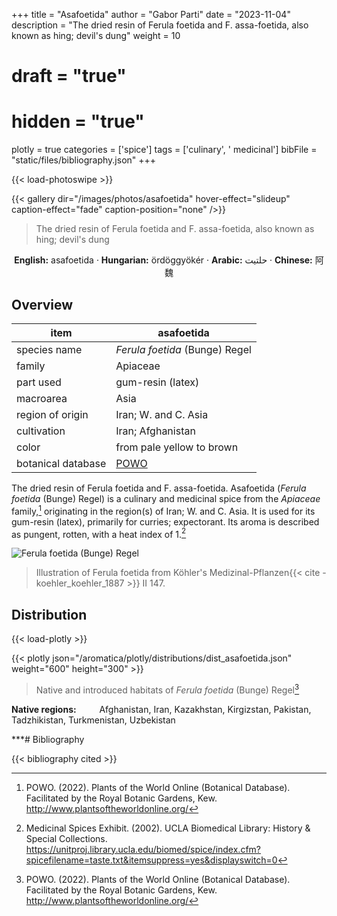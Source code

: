 +++
title = "Asafoetida"
author = "Gabor Parti"
date = "2023-11-04"
description = "The dried resin of Ferula foetida and F. assa-foetida, also known as hing; devil's dung"
weight = 10
# draft = "true"
# hidden = "true"
plotly = true
categories = ['spice']
tags = ['culinary', ' medicinal']
bibFile = "static/files/bibliography.json"
+++

{{< load-photoswipe >}}

{{< gallery dir="/images/photos/asafoetida" hover-effect="slideup" caption-effect="fade" caption-position="none" />}}

>The dried resin of Ferula foetida and F. assa-foetida, also known as hing; devil's dung

<center>

**English:** asafoetida · **Hungarian:** ördöggyökér · **Arabic:** <span class="arabic-text" dir="rtl">حلتیت</span> · **Chinese:** <span class="traditional-chinese-text">阿魏</span> 

</center>

## Overview

|       item       |                     asafoetida                    |
|------------------|---------------------------------------------------|
|   species name   |           *Ferula foetida* (Bunge) Regel          |
|      family      |                      Apiaceae                     |
|     part used    |                 gum-resin (latex)                 |
|     macroarea    |                        Asia                       |
| region of origin |                Iran; W. and C. Asia               |
|    cultivation   |                 Iran; Afghanistan                 |
|       color      |             from pale yellow to brown             |
|botanical database|[POWO](https://powo.science.kew.org/taxon/842277-1)|

The dried resin of Ferula foetida and F. assa-foetida. Asafoetida (*Ferula foetida* (Bunge) Regel) is a culinary and medicinal spice from the *Apiaceae* family,[^powo] originating in the region(s) of Iran; W. and C. Asia. It is used for its gum-resin (latex), primarily for curries; expectorant. Its aroma is described as pungent, rotten, with a heat index of 1.[^ucla_medicinal_2002]

[^powo]: POWO. (2022). Plants of the World Online (Botanical Database). Facilitated by the Royal Botanic Gardens, Kew. http://www.plantsoftheworldonline.org/
[^ucla_medicinal_2002]: Medicinal Spices Exhibit. (2002). UCLA Biomedical Library: History & Special Collections. https://unitproj.library.ucla.edu/biomed/spice/index.cfm?spicefilename=taste.txt&itemsuppress=yes&displayswitch=0

![*Ferula foetida* (Bunge) Regel](/images/illustrations/asafoetida.png?width=40rem "Illustration of Ferula foetida from Köhler's Medizinal-Pflanzen")

>Illustration of Ferula foetida from Köhler's Medizinal-Pflanzen{{< cite -koehler_koehler_1887 >}} II 147.

## Distribution

{{< load-plotly >}}

{{< plotly json="/aromatica/plotly/distributions/dist_asafoetida.json" weight="600" height="300" >}}

>Native and introduced habitats of *Ferula foetida* (Bunge) Regel[^powo]

<p style="text-align:left;">

**Native regions:** &ensp; &ensp; &ensp; Afghanistan, Iran, Kazakhstan, Kirgizstan, Pakistan, Tadzhikistan, Turkmenistan, Uzbekistan

</p>

***# Bibliography

{{< bibliography cited >}}

